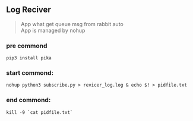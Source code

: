 ## Log Reciver

> App what get queue msg from rabbit auto  
> App is managed by nohup  

### pre commond
`pip3 install pika`

### start commond:  
`nohup python3 subscribe.py > revicer_log.log & echo $! > pidfile.txt`  

### end commond:
```
kill -9 `cat pidfile.txt`
```
